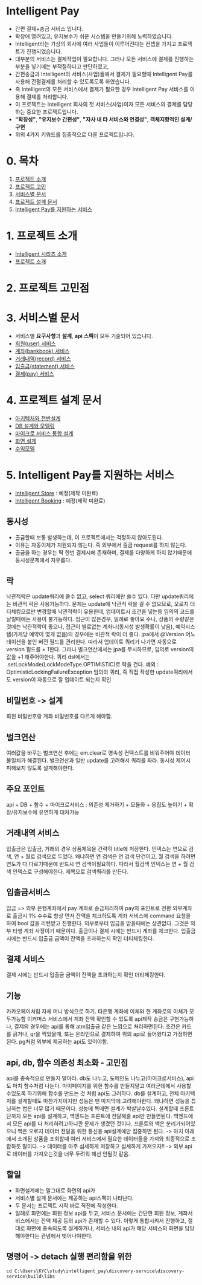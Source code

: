 # Intelligent Pay
* 간편 결제+송금 서비스 입니다.
* 확장에 열려있고, 유지보수가 쉬운 시스템을 만들기위해 노력하였습니다.
* Intelligent라는 가상의 회사에 여러 사업들이 이루어진다는 컨셉을 가지고 프로젝트가 진행되었습니다.
* 대부분의 서비스는 결제작업이 필요합니다. 그러나 모든 서비스에 결제를 진행하는 부분을 넣기에는 부적절하다고 판단하였고,
* 간편송금과 Intelligent의 서비스(사업)들에서 결제가 필요할때 Intelligent Pay를 사용해 간펼결제를 처리할 수 있도록도록 하였습니다.
* 즉 Intelligent의 모든 서비스에서 결제가 필요한 경우 Intelligent Pay 서비스를 이용해 결제를 처리합니다.
* 이 프로젝트는 Intelligent 회사의 첫 서비스(사업)이자 모든 서비스의 결제를 담당하는 중요한 프로젝트입니다.
* **"확장성"**, **"유지보수 간편성"**, **"자사 내 타 서비스와 연결성"**, **객체지향적인 설계/구현**
* 위의 4가지 키워드를 집중적으로 다룬 프로젝트입니다.

# 0. 목차
1. [프로젝트 소개](#1-프로젝트-소개)
2. [프로젝트 고민](#2-프로젝트-고민)
3. [서비스별 문서](#3-서비스별-문서)
4. [프로젝트 설계 문서](#4-프로젝트-설계-문서)
5. [Intelligent Pay를 지원하는 서비스](#5-intelligent-pay를-지원하는-서비스)

# 1. 프로젝트 소개
* [Intelligent 시리즈 소개](https://github.com/liveforone/intelligent_pay/blob/master/Documents/INTELLIGENT_COMPANY.md)
* [프로젝트 소개](https://github.com/liveforone/intelligent_pay/blob/master/Documents/INTRODUCTION.md)

# 2. 프로젝트 고민점

# 3. 서비스별 문서
* 서비스별 **요구사항**과 **설계**, **api 스펙**이 모두 기술되어 있습니다.
* [회원(user) 서비스]()
* [계좌(bankbook) 서비스]()
* [거래내역(record) 서비스]()
* [입출금(statement) 서비스]()
* [결제(pay) 서비스]()

# 4. 프로젝트 설계 문서
* [아키텍처와 전반설계](https://github.com/liveforone/intelligent_pay/blob/master/Documents/DESIGN.md)
* [DB 설계와 모델링]()
* [마이크로 서비스 통합 설계]()
* [화면 설계]()
* [수익모델]()

# 5. Intelligent Pay를 지원하는 서비스
* [Intelligent Store]() : 예정(제작 미완료)
* [Intelligent Booking]() : 예정(제작 미완료)

## 동시성
* 출금할때 보통 발생하는데, 이 프로젝트에서는 걱정하지 않아도된다.
* 이유는 자동이체가 지원되지 않는다. 즉 외부에서 출금 request를 하지 않는다.
* 출금을 하는 경우는 딱 한번 결제시에 존재하며, 결제를 다양하게 하지 않기때문에 동시성문제에서 자유롭다.

## 락
낙관적락은 update쿼리에 쓸수 없고, select 쿼리에만 쓸수 있다.
다만 update쿼리에는 비관적 락은 사용가능하다.
문제는 update에 낙관적 락을 걸 수 없으므로, 오로지 더티체킹으로만 변경할때 낙관적락이 유용한데, 업데이트시 조건을 넣는등 임의의 코드를 날릴때에는 사용이 불가능하다.
접근이 많은경우, 일례로 좋아요 수나, 상품의 수량같은 것에는 낙관적락이 좋으나,
접근이 별로없는 계좌나(동시성 발생확률이 낮음), 예약시스템(가게당 예약이 몇개 없음)의 경우에는 비관적 락이 더 좋다.
jpa에서 @Version 어노테이션을 붙인 버전 필드를 관리한다.
따라서 업데이트 쿼리가 나가면 자동으로 version 필드를 + 1한다.
그러나 벌크연산에서는 jpa를 무시하므로, 임의로 version의 값을 +1 해주어야한다.
쿼리 dsl에서는 .setLockMode(LockModeType.OPTIMISTIC)로 락을 건다.
예외 : OptimisticLockingFailureException
임의의 쿼리, 즉 직접 작성한 update쿼리에서도 version이 자동으로 잘 업데이트 되는지 확인

## 비밀번호 -> 설계
회원 비밀번호랑 계좌 비밀번호를 다르게 해야함.

## 벌크연산
여러값을 바꾸는 벌크연산 후에는 em.clear로 영속성 컨텍스트를 비워주어야 데이터 불일치가 해결된다.
벌크연산과 일반 update를 고려해서 쿼리를 짜라.
동시성 제어시 피해보지 않도록 설계해야한다.

## 주요 포인트
api + DB + 함수 + 마이크로서비스 : 의존성 제거하기 + 모듈화 + 응집도 높이기 + 확장/유지보수에 유연하게 대처가능

## 거래내역 서비스
입출금은 입출금, 거래의 경우 상품제목을 간략히 title에 저장한다.
인덱스는 연으로 검색, 연 + 월로 검색으로 두었다.
왜냐하면 연 검색은 연 검색 단건이고,
월 검색을 하려면 연도가 다 다르기때문에 반드시 연 검색이필요하다. 따라서 월검색 인덱스는 연 + 월 검색 인덱스로 구성해야한다.
제목으로 검색쿼리를 만든다.

## 입출금서비스
입금 => 외부 은행계좌에서 pay 계좌로 송금처리하여 pay의 포인트로 전환
외부계좌로 출금시 1% 수수료 
항상 먼저 잔액을 체크하도록 계좌 서비스에 command 요청을 하여 bool 값을 리턴받고 진행한다.
외부로부터 입금을 받을때에는 상관없다. 그것은 외부 타행 계좌 사정이기 때문이다. 출금이나 결제 시에는 반드시 계좌를 체크한다.
입출금 시에는 반드시 입출금 금액이 잔액을 초과하는지 확인
더티체킹한다.

## 결제 서비스
결제 시에는 반드시 입출금 금액이 잔액을 초과하는지 확인
더티체킹한다.

## 기능
카카오페이처럼 자체 머니 방식으로 하기.
타은행 계좌에 이체와 현 계좌로의 이체가 모두가능함
이커머스 서비스에서 계좌 잔액 확인할 수 있도록 api제작
송금은 구현가능하나, 결제의 경우에는 api를 통해 atm입출금 같은 느낌으로 처리하면된다.
조건은 카드를 긁거나, qr을 찍었을때, 또는 온라인으로 결제하여 위의 api로 들어왔다고 가정하면된다.
pg처럼 외부에 제공하는 api도 있어야함.

## api, db, 함수 의존성 최소화 - 고민점
api를 종속적으로 만들지 말아라. db도 나누고, 도메인도 나누고(마이크로서비스), api도 마치 함수처럼 나눈다. 
마이페이지를 위한 함수를 만들지말고 여러군데에서 사용할 수있도록 하기위해 함수를 만드는 것 처럼 api도 그러하다. 
db를 설계하고, 전체 아키텍처를 설계할때도 마찬가지이지만 성능은 맨 마지막에 고려해야한다. 
왜냐하면 성능을 튜닝하는 법은 너무 많기 때문이다. 성능에 목매면 설계가 박살날수있다.
설계할때 프론트 단까지 모든 api를 설계하고, 백엔드는 프론트에 전달해줄 api만 만들면된다. 
백엔드에서 모든 api를 다 처리하려고하니깐 문제가 생겼던 것이다. 
프론트와 백은 분리가되어있으니 백은 오로지 데이터 전달을 위한 통신용 api설계에만 집중하면 된다.
-> 마치 아래에서 소개된 상품을 조회할때 여러 서비스에서 필요한 데이터들을 가져와 최종적으로 조합하듯 말이다.
-> 데이터를 아주 섬세하게 저장하고 섬세하게 가져오자!!
-> 외부 api로 데이터를 가져오는것을 너무 두려워 해선 안될것 같음.

## 할일
* 화면설계에는 말그대로 화면의 api가
* 서비스별 설계 문서에는 제공하는 api스펙이 나타난다.
* 두 문서는 프로젝트 시작 바로 직전에 작성한다.
* 일례로 화면에는 회원 정보 api를 두고, 서비스 문서에는 간단한 회원 정보, 계좌서비스에서는 잔액 제공 등의 api가 존재할 수 있다. 이렇게 통합시켜서 진행하고, 절대로 화면에 종속되도록 설계하거나, 서비스 내의 api가 해당 서비스의 화면을 담당해야한다는 관념에서 벗어나야한다.

## 명령어 -> detach 실행 편리함을 위한
```
cd C:\Users\KYC\study\intelligent_pay\discovery-service\discovery-service\build\libs
```